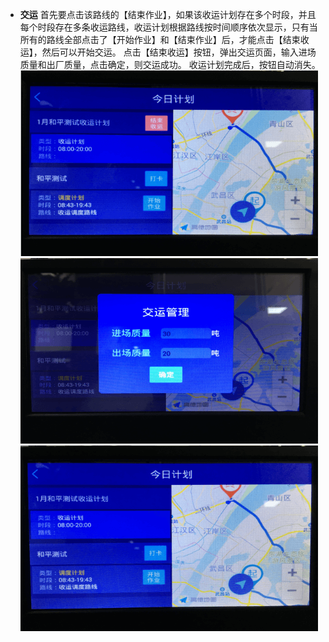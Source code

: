 * **交运**
首先要点击该路线的【结束作业】，如果该收运计划存在多个时段，并且每个时段存在多条收运路线，收运计划根据路线按时间顺序依次显示，只有当所有的路线全部点击了【开始作业】和【结束作业】后，才能点击【结束收运】，然后可以开始交运。
点击【结束收运】按钮，弹出交运页面，输入进场质量和出厂质量，点击确定，则交运成功。
收运计划完成后，按钮自动消失。
![](images/车载终端9.png)![](images/车载终端10.png)
![](images/车载终端11.png)